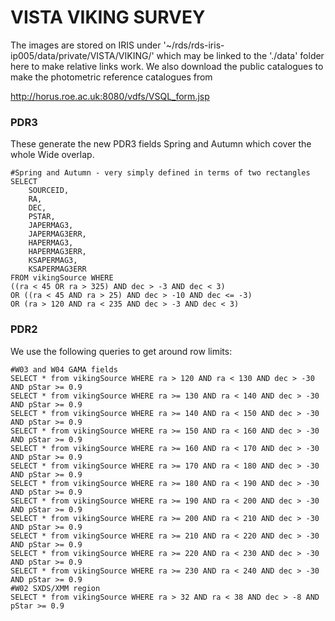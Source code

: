 # VISTA VIKING SURVEY

The images are stored on IRIS under '~/rds/rds-iris-ip005/data/private/VISTA/VIKING/' which may be linked to the './data' folder here to make relative links work. We also download the public catalogues to make the photometric reference catalogues from 

http://horus.roe.ac.uk:8080/vdfs/VSQL_form.jsp

### PDR3

These generate the new PDR3 fields Spring and Autumn which cover the whole Wide overlap.

```Shell
#Spring and Autumn - very simply defined in terms of two rectangles
SELECT 
    SOURCEID,
    RA,
    DEC,
    PSTAR,
    JAPERMAG3,
    JAPERMAG3ERR,
    HAPERMAG3,
    HAPERMAG3ERR,
    KSAPERMAG3,
    KSAPERMAG3ERR 
FROM vikingSource WHERE 
((ra < 45 OR ra > 325) AND dec > -3 AND dec < 3)
OR ((ra < 45 AND ra > 25) AND dec > -10 AND dec <= -3)
OR (ra > 120 AND ra < 235 AND dec > -3 AND dec < 3)
```

### PDR2

We use the following queries to get around row limits:

```Shell
#W03 and W04 GAMA fields
SELECT * from vikingSource WHERE ra > 120 AND ra < 130 AND dec > -30 AND pStar >= 0.9
SELECT * from vikingSource WHERE ra >= 130 AND ra < 140 AND dec > -30 AND pStar >= 0.9
SELECT * from vikingSource WHERE ra >= 140 AND ra < 150 AND dec > -30 AND pStar >= 0.9
SELECT * from vikingSource WHERE ra >= 150 AND ra < 160 AND dec > -30 AND pStar >= 0.9
SELECT * from vikingSource WHERE ra >= 160 AND ra < 170 AND dec > -30 AND pStar >= 0.9
SELECT * from vikingSource WHERE ra >= 170 AND ra < 180 AND dec > -30 AND pStar >= 0.9
SELECT * from vikingSource WHERE ra >= 180 AND ra < 190 AND dec > -30 AND pStar >= 0.9
SELECT * from vikingSource WHERE ra >= 190 AND ra < 200 AND dec > -30 AND pStar >= 0.9
SELECT * from vikingSource WHERE ra >= 200 AND ra < 210 AND dec > -30 AND pStar >= 0.9
SELECT * from vikingSource WHERE ra >= 210 AND ra < 220 AND dec > -30 AND pStar >= 0.9
SELECT * from vikingSource WHERE ra >= 220 AND ra < 230 AND dec > -30 AND pStar >= 0.9
SELECT * from vikingSource WHERE ra >= 230 AND ra < 240 AND dec > -30 AND pStar >= 0.9
#W02 SXDS/XMM region
SELECT * from vikingSource WHERE ra > 32 AND ra < 38 AND dec > -8 AND pStar >= 0.9
```


